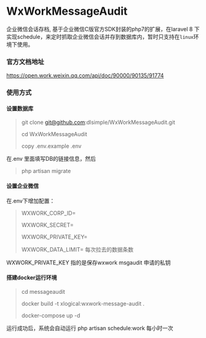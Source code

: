 # WxWorkMessageAudit
企业微信会话存档, 基于企业微信C版官方SDK封装的php7的扩展，在laravel 8 下实现schedule，来定时抓取企业微信会话并存到数据库内，暂时只支持在`linux`环境下使用。

### 官方文档地址
https://open.work.weixin.qq.com/api/doc/90000/90135/91774

### 使用方式
#### 设置数据库
> git clone git@github.com:dlsimple/WxWorkMessageAudit.git
> 
> cd WxWorkMessageAudit
>
> copy .env.example .env

在.env 里面填写DB的链接信息，然后

> php artisan migrate

#### 设置企业微信
在.env下增加配置：
> WXWORK_CORP_ID=
> 
> WXWORK_SECRET=
>
> WXWORK_PRIVATE_KEY=
>
> WXWORK_DATA_LIMIT= 每次拉去的数据条数


WXWORK_PRIVATE_KEY 指的是保存wxwork msgaudit 申请的私钥

#### 搭建docker运行环境
> cd messageaudit
>
> docker build -t xlogical:wxwork-message-audit  .
>
> docker-compose up -d


运行成功后，系统会自动运行 php artisan schedule:work 每小时一次
